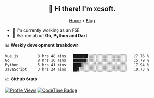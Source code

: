 <h2 align="center">👋 Hi there! I'm xcsoft.</h2>
<p align="center">
  <a href="https://xsot.cn">Home</a> •
  <a href="https://blog.xsot.cn">Blog</a>
</p>

- 🔭 I’m currently working as an FSE
- 💬 Ask me about **Go, Python and Dart**

📊 **Weekly development breakdown**
<!--START_SECTION:waka-->

```txt
Vue.js         8 hrs 48 mins   ███████░░░░░░░░░░░░░░░░░░   27.76 %
Go             8 hrs 10 mins   ██████▒░░░░░░░░░░░░░░░░░░   25.79 %
Python         5 hrs 41 mins   ████▒░░░░░░░░░░░░░░░░░░░░   17.94 %
JavaScript     3 hrs 24 mins   ██▓░░░░░░░░░░░░░░░░░░░░░░   10.73 %
```

<!--END_SECTION:waka-->

📈 **GitHub Stats**

[![Profile Views](https://komarev.com/ghpvc/?username=soxft&color=grey&style=for-the-badge)](https://github.com/soxft/soxft)
[![CodeTime Badge](https://img.shields.io/endpoint?style=for-the-badge&color=222&url=https%3A%2F%2Fapi.codetime.dev%2Fshield%3Fid%3D24373%26project%3D%26in=604800000)](https://github.com/soxft/soxft)

